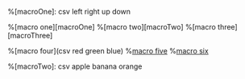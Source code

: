 %[macroOne]: csv left right up down

%[macro one][macroOne]
%[macro two][macroTwo]
%[macro three][macroThree]

%[macro four](csv red green blue)
%[macro five](badMacro)
%[macro six]()

%[macroTwo]: csv apple banana orange
